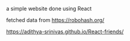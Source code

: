 a simple website done using React 

fetched data from https://robohash.org/

https://adithya-srinivas.github.io/React-friends/
